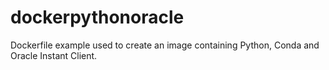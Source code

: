 # dockerpythonoracle
Dockerfile example used to create an image containing Python, Conda and Oracle Instant Client.
